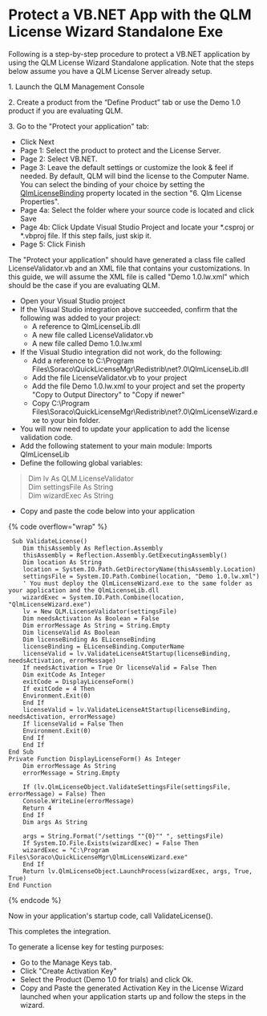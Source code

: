 # Protect a VB.NET App with the QLM License Wizard Standalone Exe

Following is a step-by-step procedure to protect a VB.NET application by using the QLM License Wizard Standalone application. Note that the steps below assume you have a QLM License Server already setup.

1\. Launch the QLM Management Console

2\. Create a product from the “Define Product” tab or use the Demo 1.0 product if you are evaluating QLM.&#x20;

3\. Go to the "Protect your application" tab:

* Click Next
* Page 1: Select the product to protect and the License Server.
* Page 2: Select VB.NET.
* Page 3: Leave the default settings or customize the look & feel if needed. By default, QLM will bind the license to the Computer Name. You can select the binding of your choice by setting the [QlmLicenseBinding](https://support.soraco.co/hc/en-us/articles/360001183583-QlmLicense-LicenseBinding) property located in the section "6. Qlm License Properties".
* Page 4a: Select the folder where your source code is located and click Save
* Page 4b: Click Update Visual Studio Project and locate your \*.csproj or \*.vbproj file. If this step fails, just skip it.
* Page 5: Click Finish

The "Protect your application" should have generated a class file called LicenseValidator.vb and an XML file that contains your customizations. In this guide, we will assume the XML file is called "Demo 1.0.lw.xml" which should be the case if you are evaluating QLM.

* Open your Visual Studio project
* If the Visual Studio integration above succeeded, confirm that the following was added to your project:
  * A reference to QlmLicenseLib.dll
  * A new file called LicenseValidator.vb
  * A new file called Demo 1.0.lw.xml
* If the Visual Studio integration did not work, do the following:
  * Add a reference to C:\Program Files\Soraco\QuickLicenseMgr\Redistrib\net?.0\QlmLicenseLib.dll
  * Add the file LicenseValidator.vb to your project
  * Add the file Demo 1.0.lw.xml to your project and set the property "Copy to Output Directory" to "Copy if newer"
  * Copy C:\Program Files\Soraco\QuickLicenseMgr\Redistrib\net?.0\QlmLicenseWizard.exe to your bin folder.
* You will now need to update your application to add the license validation code.
* Add the following statement to your main module: Imports QlmLicenseLib
* Define the following global variables:

> &#x20;   Dim lv As QLM.LicenseValidator\
> &#x20;   Dim settingsFile As String\
> &#x20;   Dim wizardExec As String

* Copy and paste the code below into your application     &#x20;

{% code overflow="wrap" %}
```vbnet
 Sub ValidateLicense()
    Dim thisAssembly As Reflection.Assembly
    thisAssembly = Reflection.Assembly.GetExecutingAssembly()
    Dim location As String
    location = System.IO.Path.GetDirectoryName(thisAssembly.Location)
    settingsFile = System.IO.Path.Combine(location, "Demo 1.0.lw.xml")
    ' You must deploy the QlmLicenseWizard.exe to the same folder as your application and the QlmLicenseLib.dll
    wizardExec = System.IO.Path.Combine(location, "QlmLicenseWizard.exe")
    lv = New QLM.LicenseValidator(settingsFile)
    Dim needsActivation As Boolean = False
    Dim errorMessage As String = String.Empty
    Dim licenseValid As Boolean
    Dim licenseBinding As ELicenseBinding
    licenseBinding = ELicenseBinding.ComputerName
    licenseValid = lv.ValidateLicenseAtStartup(licenseBinding, needsActivation, errorMessage)
    If needsActivation = True Or licenseValid = False Then
    Dim exitCode As Integer
    exitCode = DisplayLicenseForm()
    If exitCode = 4 Then
    Environment.Exit(0)
    End If
    licenseValid = lv.ValidateLicenseAtStartup(licenseBinding, needsActivation, errorMessage)
    If licenseValid = False Then
    Environment.Exit(0)
    End If
    End If
End Sub
Private Function DisplayLicenseForm() As Integer
    Dim errorMessage As String
    errorMessage = String.Empty

    If (lv.QlmLicenseObject.ValidateSettingsFile(settingsFile, errorMessage) = False) Then
    Console.WriteLine(errorMessage)
    Return 4
    End If
    Dim args As String

    args = String.Format("/settings ""{0}"" ", settingsFile)
    If System.IO.File.Exists(wizardExec) = False Then
    wizardExec = "C:\Program Files\Soraco\QuickLicenseMgr\QlmLicenseWizard.exe"
    End If
    Return lv.QlmLicenseObject.LaunchProcess(wizardExec, args, True, True)
End Function
```
{% endcode %}

Now in your application's startup code, call ValidateLicense().

This completes the integration.&#x20;

To generate a license key for testing purposes:

* Go to the Manage Keys tab.
* Click "Create Activation Key"
* Select the Product (Demo 1.0 for trials) and click Ok.
* Copy and Paste the generated Activation Key in the License Wizard launched when your application starts up and follow the steps in the wizard.
